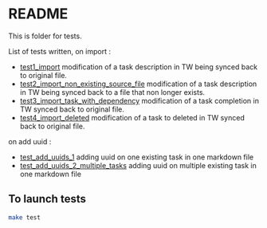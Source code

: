 # README

This is folder for tests.

List of tests written, on import :

- [test1_import](./test1_import/) modification of a task description in TW being synced back to original file.
- [test2_import_non_existing_source_file](./test2_import_non_existing_source_file/) modification of a task description in TW being synced back to a file that non longer exists.
- [test3_import_task_with_dependency](./test3_import_with_dependency) modification of a task completion in TW synced back to original file.
- [test4_import_deleted](./test4_import_deleted/) modification of a task to deleted in TW synced back to original file.

on add uuid :
- [test_add_uuids_1](./test_add_uuids_1/) adding uuid on one existing task in one markdown file
- [test_add_uuids_2_multiple_tasks](./test_add_uuids_2_multiple_tasks/) adding uuid on multiple existing task in one markdown file

## To launch tests

```bash
make test
```

